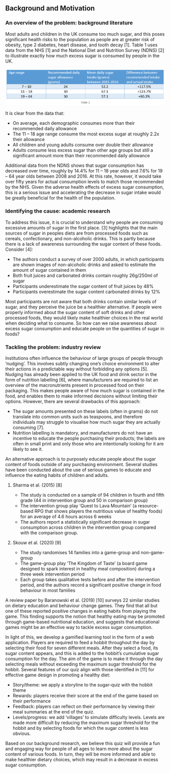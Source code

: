 ## Background and Motivation

### An overview of the problem: background literature

Most adults and children in the UK consume too much sugar, and this poses significant health risks to the population as people are at greater risk of obesity, type 2 diabetes, heart disease, and tooth decay [1]. Table 1 uses data from the NHS [1] and the National Diet and Nutrition Survey (NDNS) [2] to illustrate exactly how much excess sugar is consumed by people in the UK.

![Alt text](NDNS_sugar_table.PNG)

It is clear from the data that:
-	On average, each demographic consumes more than their recommended daily allowance
-	The 11 – 18 age range consume the most excess sugar at roughly 2.2x their allowance
-	All children and young adults consume over double their allowance 
-	Adults consume less excess sugar than other age groups but still a significant amount more than their recommended daily allowance

Additional data from the NDNS shows that sugar consumption has decreased over time, roughly by 14.4% for 11 – 18 year olds and 7.6% for 19 – 64 year olds between 2008 and 2016. At this rate, however, it would take over fifty years for actual consumption levels to match those recommended by the NHS. Given the adverse health effects of excess sugar consumption, this is a serious issue and accelerating the decrease in sugar intake would be greatly beneficial for the health of the population.

### Identifying the cause: academic research

To address this issue, it is crucial to understand why people are consuming excessive amounts of sugar in the first place. [3] highlights that the main sources of sugar in peoples diets are from processed foods such as cereals, confectionary, and non-alcoholic drinks. This is partly because there is a lack of awareness surrounding the sugar content of these foods. Consider [4]: 

-	The authors conduct a survey of over 2000 adults, in which participants are shown images of non-alcoholic drinks and asked to estimate the amount of sugar contained in them
-	Both fruit juices and carbonated drinks contain roughly 26g/250ml of sugar 
-	Participants underestimate the sugar content of fruit juices by 48%
-	Participants overestimate the sugar content carbonated drinks by 12%

Most participants are not aware that both drinks contain similar levels of sugar, and they perceive the juice be a healthier alternative. If people were properly informed about the sugar content of soft drinks and other processed foods, they would likely make healthier choices in the real world when deciding what to consume. So how can we raise awareness about excess sugar consumption and educate people on the quantities of sugar in foods?

### Tackling the problem: industry review

Institutions often influence the behaviour of large groups of people through ‘nudging’. This involves subtly changing one’s choice environment to alter their actions in a predictable way without forbidding any options [5]. Nudging has already been applied to the UK food and drink sector in the form of nutrition labelling [6], where manufacturers are required to list an overview of the macronutrients present in processed food on their packaging. This makes people aware of how much sugar is contained in the food, and enables them to make informed decisions without limiting their options. However, there are several drawbacks of this approach:

-	The sugar amounts presented on these labels (often in grams) do not translate into common units such as teaspoons, and therefore individuals may struggle to visualise how much sugar they are actually consuming [7]. 
-	Nutrition labelling is mandatory, and manufacturers do not have an incentive to educate the people purchasing their products; the labels are often in small print and only those who are intentionally looking for it are likely to see it.

An alternative approach is to purposely educate people about the sugar content of foods outside of any purchasing environment. Several studies have been conducted about the use of serious games to educate and influence the eating habits of children and adults.

1. Sharma et al. (2015) [8]
    * The study is conducted on a sample of 94 children in fourth and fifth grade (44 in intervention group and 50 in comparison group)
    * The intervention group play ‘Quest to Lava Mountain’ (a resource-based RPG that shows players the nutritious value of healthy foods) for an average of 4.6 hours across 6 weeks 
    * The authors report a statistically significant decrease in sugar consumption across children in the intervention group compared with the comparison group. 

2. Skouw et al. (2020) [9]
    * The study randomises 14 families into a game-group and non-game-group
    * The game-group play ‘The Kingdom of Taste’ (a board game designed to spark interest in healthy meal composition) during a three week intervention period
    * Each group takes qualitative tests before and after the intervention period, and the authors record a significant positive change in food behaviour in most families 

A review paper by Baranowski et al. (2019) [10] surveys 22 similar studies on dietary education and behaviour change games. They find that all but one of these reported positive changes in eating habits from playing the game. This finding supports the notion that healthy eating may be promoted through game-based nutritional education, and suggests that educational games might be an effective way to tackle excess sugar consumption.

In light of this, we develop a gamified learning tool in the form of a web application. Players are required to feed a hobbit throughout the day by selecting their food for seven different meals. After they select a food, its sugar content appears, and this is added to the hobbit’s cumulative sugar consumption for the day. The aim of the game is to make it through the day selecting meals without exceeding the maximum sugar threshold for the hobbit. Several features of our quiz align with those identified in [11] for effective game design in promoting a healthy diet:

-	Story/theme: we apply a storyline to the sugar-quiz with the hobbit theme
-	Rewards: players receive their score at the end of the game based on their performance
-	Feedback: players can reflect on their performance by viewing their meal summaries at the end of the quiz. 
-	Levels/progress: we add ‘villages’ to simulate difficulty levels. Levels are made more difficult by reducing the maximum sugar threshold for the hobbit and by selecting foods for which the sugar content is less obvious. 

Based on our background research, we believe this quiz will provide a fun and engaging way for people of all ages to learn more about the sugar content of various foods. In turn, they will be more informed and able to make healthier dietary choices, which may result in a decrease in excess sugar consumption.
